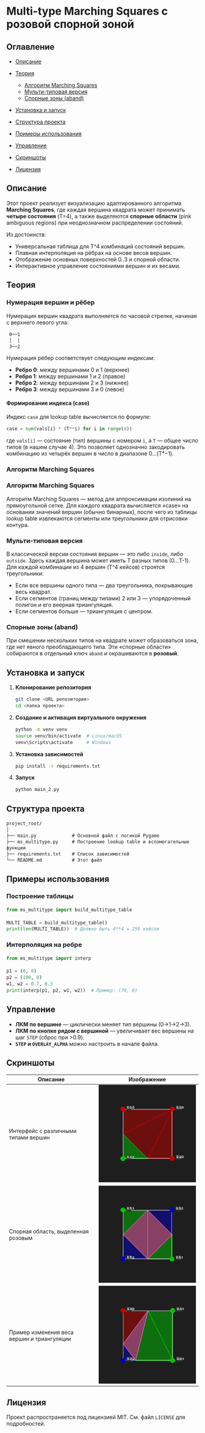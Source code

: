 # Multi-type Marching Squares с розовой спорной зоной

## Оглавление

* [Описание](#Описание)
* [Теория](#Теория)

  * [Алгоритм Marching Squares](#Алгоритм-Marching-Squares)
  * [Мульти-типовая версия](#Мульти-типовая-версия)
  * [Спорные зоны (aband)](#Спорные-зоны-aband)
* [Установка и запуск](#Установка-и-запуск)
* [Структура проекта](#Структура-проекта)
* [Примеры использования](#Примеры-использования)
* [Управление](#Управление)
* [Скриншоты](#Скриншоты)
* [Лицензия](#Лицензия)

## Описание

Этот проект реализует визуализацию адаптированного алгоритма **Marching Squares**, где каждая вершина квадрата может принимать **четыре состояния** (T=4), а также выделяются **спорные области** (pink ambiguous regions) при неоднозначном распределении состояний.

Из достоинств:

* Универсальная таблица для T^4 комбинаций состояний вершин.
* Плавная интерполяция на рёбрах на основе весов вершин.
* Отображение основных поверхностей 0..3 и спорной области.
* Интерактивное управление состояниями вершин и их весами.

## Теория

### Нумерация вершин и рёбер

Нумерация вершин квадрата выполняется по часовой стрелке, начиная с верхнего левого угла:

```
 0──1
 │  │
 3──2
```

Нумерация рёбер соответствует следующим индексам:

* **Ребро 0**: между вершинами 0 и 1 (верхнее)
* **Ребро 1**: между вершинами 1 и 2 (правое)
* **Ребро 2**: между вершинами 2 и 3 (нижнее)
* **Ребро 3**: между вершинами 3 и 0 (левое)

#### Формирование индекса (case)

Индекс `case` для lookup table вычисляется по формуле:

```python
case = sum(vals[i] * (T**i) for i in range(4))
```

где `vals[i]` — состояние (тип) вершины с номером `i`, а `T` — общее число типов (в нашем случае 4). Это позволяет однозначно закодировать комбинацию из четырёх вершин в число в диапазоне 0…(T⁴−1).

### Алгоритм Marching Squares

### Алгоритм Marching Squares

Алгоритм Marching Squares — метод для аппроксимации изолиний на прямоугольной сетке. Для каждого квадрата вычисляется «case» на основании значений вершин (обычно бинарных), после чего из таблицы lookup table извлекаются сегменты или треугольники для отрисовки контура.

### Мульти-типовая версия

В классической версии состояния вершин — это либо `inside`, либо `outside`. Здесь каждая вершина может иметь T разных типов (0…T-1). Для каждой комбинации из 4 вершин (T^4 кейсов) строятся треугольники:

* Если все вершины одного типа — два треугольника, покрывающие весь квадрат.
* Если сегментов (границ между типами) 2 или 3 — упорядоченный полигон и его веерная триангуляция.
* Если сегментов больше — триангуляция с центром.

### Спорные зоны (aband)

При смешении нескольких типов на квадрате может образоваться зона, где нет явного преобладающего типа. Эти «спорные области» собираются в отдельный ключ `aband` и окрашиваются в **розовый**.

## Установка и запуск

1. **Клонирование репозитория**

   ```bash
   git clone <URL репозитория>
   cd <папка проекта>
   ```
2. **Создание и активация виртуального окружения**

   ```bash
   python -m venv venv
   source venv/bin/activate  # Linux/macOS
   venv\Scripts\activate     # Windows
   ```
3. **Установка зависимостей**

   ```bash
   pip install -r requirements.txt
   ```

4. **Запуск**

   ```bash
   python main_2.py
   ```

## Структура проекта

```plain
project_root/
│
├── main.py             # Основной файл с логикой Pygame
├── ms_multitype.py     # Построение lookup table и вспомогательные функции
├── requirements.txt    # Список зависимостей
└── README.md           # Этот файл
```

## Примеры использования

### Построение таблицы

```python
from ms_multitype import build_multitype_table

MULTI_TABLE = build_multitype_table()
print(len(MULTI_TABLE))  # Должно быть 4**4 = 256 кейсов
```

### Интерполяция на ребре

```python
from ms_multitype import interp

p1 = (0, 0)
p2 = (100, 0)
w1, w2 = 0.7, 0.3
print(interp(p1, p2, w1, w2))  # Пример: (70, 0)
```

## Управление

* **ЛКМ по вершине** — циклически меняет тип вершины (0→1→2→3).
* **ЛКМ по кнопке рядом с вершиной** — увеличивает вес вершины на шаг `STEP` (сброс при >0.9).
* **`STEP` и `OVERLAY_ALPHA`** можно настроить в начале файла.

## Скриншоты

| Описание                                    | Изображение                                          |
| ------------------------------------------- | ---------------------------------------------------- |
| Интерфейс с различными типами вершин        | ![Разные типы вершин](screenshots/example1.png) |
| Спорная область, выделенная розовым         | ![Спорная область](screenshots/example2.png)    |
| Пример изменения веса вершин и триангуляции | ![Интерполяция и вес](screenshots/example3.png) |

## Лицензия

Проект распространяется под лицензией MIT. См. файл `LICENSE` для подробностей.
